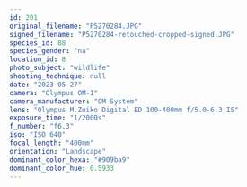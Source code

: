 ```yaml
---
id: 201
original_filename: "P5270284.JPG"
signed_filename: "P5270284-retouched-cropped-signed.JPG"
species_id: 88
species_gender: "na"
location_id: 8
photo_subject: "wildlife"
shooting_technique: null
date: "2023-05-27"
camera: "Olympus OM-1"
camera_manufacturer: "OM System"
lens: "Olympus M.Zuiko Digital ED 100-400mm f/5.0-6.3 IS"
exposure_time: "1/2000s"
f_number: "f6.3"
iso: "ISO 640"
focal_length: "400mm"
orientation: "Landscape"
dominant_color_hexa: "#909ba9"
dominant_color_hue: 0.5933
---
```

